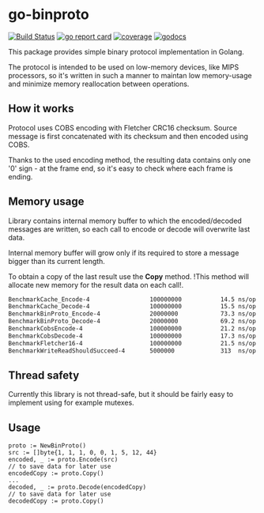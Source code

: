 # go-binproto 

[![Build Status](https://travis-ci.org/mic90/go-binproto.svg?branch=master)](https://travis-ci.org/mic90/go-binproto)
[![go report card](https://goreportcard.com/badge/github.com/mic90/go-binproto)](https://goreportcard.com/report/github.com/mic90/go-binproto)
[![coverage](https://gocover.io/_badge/github.com/mic90/go-binproto)](https://gocover.io/github.com/mic90/go-binproto)
[![godocs](https://godoc.org/github.com/mic90/go-binproto?status.svg)](https://godoc.org/github.com/mic90/go-binproto) 

This package provides simple binary protocol implementation in Golang. 

The protocol is intended to be used on low-memory devices, like MIPS processors, so it's written in such a manner to maintan low memory-usage and minimize memory reallocation between operations.

## How it works ##
Protocol uses COBS encoding with Fletcher CRC16 checksum. Source message is first concatenated with its checksum and then encoded using COBS.

Thanks to the used encoding method, the resulting data contains only one '0' sign - at the frame end, so it's easy to check where each frame is ending.

## Memory usage ##
Library contains internal memory buffer to which the encoded/decoded messages are written, so each call to encode or decode will overwrite last data. 

Internal memory buffer will grow only if its required to store a message bigger than its current length.

To obtain a copy of the last result use the **Copy** method. !This method will allocate new memory for the result data on each call!.

```bash
BenchmarkCache_Encode-4             	100000000	        14.5 ns/op	       0 B/op	       0 allocs/op
BenchmarkCache_Decode-4             	100000000	        15.5 ns/op	       0 B/op	       0 allocs/op
BenchmarkBinProto_Encode-4          	20000000	        73.3 ns/op	       0 B/op	       0 allocs/op
BenchmarkBinProto_Decode-4          	20000000	        69.2 ns/op	       0 B/op	       0 allocs/op
BenchmarkCobsEncode-4               	100000000	        21.2 ns/op	       0 B/op	       0 allocs/op
BenchmarkCobsDecode-4               	100000000	        17.3 ns/op	       0 B/op	       0 allocs/op
BenchmarkFletcher16-4               	100000000	        21.5 ns/op	       0 B/op	       0 allocs/op
BenchmarkWriteReadShouldSucceed-4   	5000000	            313  ns/op	       0 B/op	       0 allocs/op
```

## Thread safety ##
Currently this library is not thread-safe, but it should be fairly easy to implement using for example mutexes.

## Usage ##
```golang
proto := NewBinProto()
src := []byte{1, 1, 1, 0, 0, 1, 5, 12, 44}
encoded, _ := proto.Encode(src)
// to save data for later use
encodedCopy := proto.Copy()
...
decoded, _ := proto.Decode(encodedCopy)
// to save data for later use
decodedCopy := proto.Copy()
```
